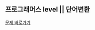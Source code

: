 ##  프로그래머스 level ||  단어변환

 
[문제 바로가기](https://school.programmers.co.kr/learn/courses/30/lessons/43163)
